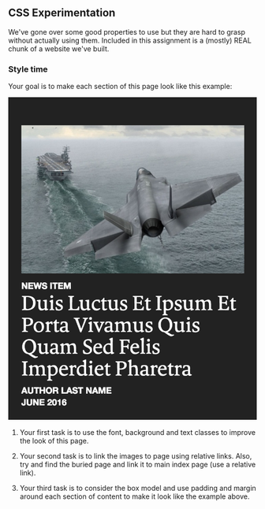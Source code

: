 ## CSS Experimentation

We've gone over some good properties to use but they are hard to grasp without actually using them. Included in this assignment is a (mostly) REAL chunk of a website we've built.

### Style time

Your goal is to make each section of this page look like this example:

![Design Goal](img/target-look.png)

1) Your first task is to use the font, background and text classes to improve the look of this page.

2) Your second task is to link the images to page using relative links. Also, try and find the buried page and link it to main index page (use a relative link).

3) Your third task is to consider the box model and use padding and margin around each section of content to make it look like the example above.
